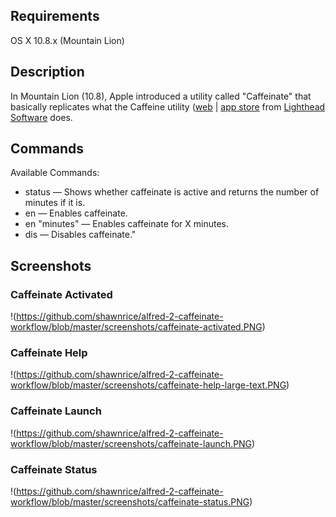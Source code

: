 ## Requirements ##

OS X 10.8.x (Mountain Lion)

## Description ##

In Mountain Lion (10.8), Apple introduced a utility called "Caffeinate" that basically replicates what the Caffeine utility ([web](http://lightheadsw.com/caffeine/) | [app store](http://itunes.apple.com/us/app/caffeine/id411246225) from [Lighthead Software](http://lightheadsw.com/) does.

## Commands ##

Available Commands:
* status 		— Shows whether caffeinate is active and returns the number of minutes if it is.
* en 	 		— Enables caffeinate.
* en "minutes" — Enables caffeinate for X minutes.
* dis 			— Disables caffeinate."

## Screenshots ##

### Caffeinate Activated ###

!(https://github.com/shawnrice/alfred-2-caffeinate-workflow/blob/master/screenshots/caffeinate-activated.PNG)

### Caffeinate Help ###

!(https://github.com/shawnrice/alfred-2-caffeinate-workflow/blob/master/screenshots/caffeinate-help-large-text.PNG)

### Caffeinate Launch ###

!(https://github.com/shawnrice/alfred-2-caffeinate-workflow/blob/master/screenshots/caffeinate-launch.PNG)

### Caffeinate Status ###

!(https://github.com/shawnrice/alfred-2-caffeinate-workflow/blob/master/screenshots/caffeinate-status.PNG)